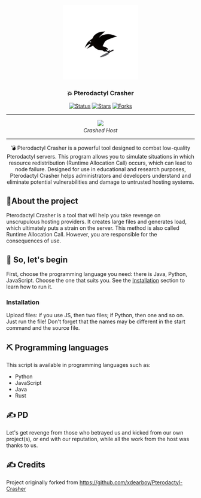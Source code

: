 <p align="center">
  <a href="" rel="noopener">
 <img width=200px height=200px src="logo.png" alt="Project logo"></a>
</p>

<h3 align="center">💥 Pterodactyl Crasher</h3>

<div align="center">

[![Status](https://img.shields.io/badge/status-active-success.svg)]()
[![Stars](https://img.shields.io/github/stars/ManucrackYT/Pterodactyl-Crasher?style=for-the-badge)]()
[![Forks](https://img.shields.io/github/forks/ManucrackYT/Pterodactyl-Crasher?style=for-the-badge)]()

</div>

---

<p align="center">
  <img src="uu5pqYm.png" width="50%"/>
  <br>
  <em>Crashed Host</em>
</p>


---

<p align="center">💣 Pterodactyl Crasher is a powerful tool designed to combat low-quality Pterodactyl servers. This program allows you to simulate situations in which resource redistribution (Runtime Allocation Call) occurs, which can lead to node failure. Designed for use in educational and research purposes, Pterodactyl Crasher helps administrators and developers understand and eliminate potential vulnerabilities and damage to untrusted hosting systems.
    <br> 
</p>


## 🧐About the project <a name = "about"></a>

Pterodactyl Crasher is a tool that will help you take revenge on unscrupulous hosting providers. It creates large files and generates load, which ultimately puts a strain on the server. This method is also called Runtime Allocation Call. However, you are responsible for the consequences of use.

## 🏁 So, let's begin <a name = "so, let's begin"></a>

First, choose the programming language you need: there is Java, Python, JavaScript. Choose the one that suits you. See the [Installation](#installation) section to learn how to run it.

### Installation

Upload files: if you use JS, then two files; if Python, then one and so on. Just run the file! Don't forget that the names may be different in the start command and the source file.

## ⛏️ Programming languages ​​<a name = "yap"></a>
This script is available in programming languages ​​such as:

- Python
- JavaScript
- Java
- Rust

## ✍️ PD <a name = "just one thing"></a>

Let's get revenge from those who betrayed us and kicked from our own project(s), or end with our reputation, while all the work from the host was thanks to us.


## ✍️ Credits <a name = "credits"></a>

Project originally forked from https://github.com/xdearboy/Pterodactyl-Crasher